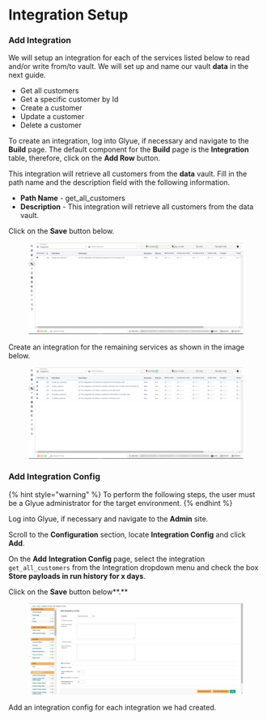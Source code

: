 # Integration Setup

### Add Integration

We will setup an integration for each of the services listed below to read and/or write from/to vault. We will set up and name our vault **data** in the next guide.

* Get all customers
* Get a specific customer by Id
* Create a customer
* Update a customer
* Delete a customer

To create an integration, log into Glyue, if necessary and navigate to the **Build** page. The default component for the **Build** page is the **Integration** table, therefore, click on the **Add Row** button.&#x20;

This integration will retrieve all customers from the **data** vault. Fill in the path name and the description field with the following information.

* **Path Name** - get\_all\_customers
* **Description** - This integration will retrieve all customers from the data vault.

Click on the **Save** button below.&#x20;

<figure><img src="../../.gitbook/assets/image (96).png" alt=""><figcaption></figcaption></figure>

Create an integration for the remaining services as shown in the image below.&#x20;

<figure><img src="../../.gitbook/assets/image (2).png" alt=""><figcaption></figcaption></figure>

### Add Integration Config

{% hint style="warning" %}
To perform the following steps, the user must be a Glyue administrator for the target environment.
{% endhint %}

Log into Glyue, if necessary and navigate to the **Admin** site.

Scroll to the **Configuration** section, locate **Integration Config** and click **Add**.

On the **Add** **Integration Config** page, select the integration `get_all_customers` from the Integration dropdown menu and check the box **Store payloads in run history for x days**.

Click on the **Save** button below**.**

<figure><img src="../../.gitbook/assets/image (89).png" alt=""><figcaption></figcaption></figure>

Add an integration config for each integration we had created.
